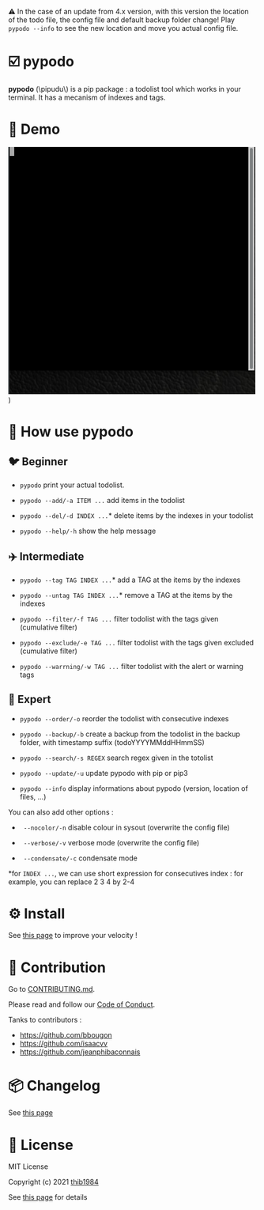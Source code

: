 :warning: In the case of an update from 4.x version, with this version the location of the todo file, the config file and default backup folder change! Play ``pypodo --info`` to see the new location and move you actual config file.


# :ballot_box_with_check: pypodo

**pypodo** (\pipudu\\) is a pip package : a todolist tool which works in your terminal. It has a mecanism of indexes and tags.


# 💫 Demo

![image](./demo.gif))

# :book: How use **pypodo**

## :bird: Beginner

- ``pypodo`` print your actual todolist.

- ``pypodo --add/-a ITEM ...`` add items in the todolist

- ``pypodo --del/-d INDEX ...``* delete items by the indexes in your todolist

- ``pypodo --help/-h`` show the help message
## :airplane: Intermediate

- ``pypodo --tag TAG INDEX ...``* add a TAG at the items by the indexes

- ``pypodo --untag TAG INDEX ...``* remove a TAG at the items by the indexes

- ``pypodo --filter/-f TAG ...`` filter todolist with the tags given (cumulative filter)

- ``pypodo --exclude/-e TAG ...`` filter todolist with the tags given excluded (cumulative filter)

- ``pypodo --warrning/-w TAG ...`` filter todolist with the alert or warning tags

## 🚀 Expert

- ``pypodo --order/-o`` reorder the todolist with consecutive indexes

- ``pypodo --backup/-b`` create a backup from the todolist in the backup folder, with timestamp suffix (todoYYYYMMddHHmmSS)

- ``pypodo --search/-s REGEX`` search regex given in the totolist

- ``pypodo --update/-u`` update pypodo with pip or pip3

- ``pypodo --info`` display informations about pypodo (version, location of files, ...)



You can also add other options :

- `` --nocolor/-n`` disable colour in sysout (overwrite the config file)

- `` --verbose/-v`` verbose mode  (overwrite the config file)

- `` --condensate/-c`` condensate mode

*for ``INDEX ...``, we can use short expression for consecutives index : for example, you can replace 2 3 4 by 2-4 

# ⚙️ Install

See [this page](INSTALL.md) to improve your velocity !

# :construction_worker: Contribution


Go to [CONTRIBUTING.md](CONTRIBUTING.md).

Please read and follow our [Code of Conduct](CODE_OF_CONDUCT.md).

Tanks to contributors :

- https://github.com/bbougon
- https://github.com/isaacvv
- https://github.com/jeanphibaconnais

# :package: Changelog


See [this page](CHANGELOG.md)
# :pencil: License

MIT License

Copyright (c) 2021 [thib1984](https://github.com/thib1984)

See [this page](LICENSE.txt) for details